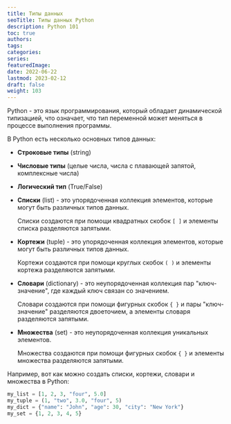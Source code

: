 ```yaml
---
title: Типы данных
seoTitle: Типы данных Python
description: Python 101
toc: true
authors:
tags:
categories:
series:
featuredImage:
date: 2022-06-22
lastmod: 2023-02-12
draft: false
weight: 103
---
```


Python - это язык программирования, который обладает динамической типизацией, что означает, что тип переменной может меняться в процессе выполнения программы.

В Python есть несколько основных типов данных:

- **Строковые типы** (string)
- **Числовые типы** (целые числа, числа с плавающей запятой, комплексные числа)
- **Логический тип** (True/False)
- **Списки** (list) - это упорядоченная коллекция элементов, которые могут быть различных типов данных.

    Списки создаются при помощи квадратных скобок `[ ]` и элементы списка разделяются запятыми.

- **Кортежи** (tuple) - это упорядоченная коллекция элементов, которые могут быть различных типов данных.

    Кортежи создаются при помощи круглых скобок `( )` и элементы кортежа разделяются запятыми.

- **Словари** (dictionary) - это неупорядоченная коллекция пар "ключ-значение", где каждый ключ связан со значением.

    Словари создаются при помощи фигурных скобок `{ }` и пары "ключ-значение" разделяются двоеточием, а элементы словаря разделяются запятыми.

- **Множества** (set) - это неупорядоченная коллекция уникальных элементов.

    Множества создаются при помощи фигурных скобок `{ }` и элементы множества разделяются запятыми.

Например, вот как можно создать списки, кортежи, словари и множества в Python:

```python
my_list = [1, 2, 3, "four", 5.0]
my_tuple = (1, "two", 3.0, "four", 5)
my_dict = {"name": "John", "age": 30, "city": "New York"}
my_set = {1, 2, 3, 4, 5}
```

